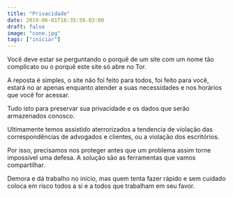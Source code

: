 ```yaml
---
title: "Privacidade"
date: 2019-06-01T16:35:59-03:00
draft: false
image: "cone.jpg"
tags: ["iniciar"]
---
```


Você deve estar se perguntando o porquê de um site com um nome tão complicato ou o porquê este site só abre no Tor.

A reposta é simples, o site não foi feito para todos, foi feito para você, estará no ar apenas enquanto atender a suas necessidades e nos horários que você for acessar.

Tudo isto para preservar sua privacidade e os dados que serão armazenados conosco.

Ultimamente temos assistido aterrorizados a tendencia de violação das correspondências de advogados e clientes, ou a violação dos escritórios.

Por isso, precisamos nos proteger antes que um problema assim torne impossível uma defesa.  A solução são as ferramentas que vamos compartilhar.

Demora e dá trabalho no início, mas quem tenta fazer rápido e sem cuidado coloca em risco todos a si e a todos que trabalham em seu favor.